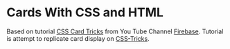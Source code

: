 # Cards With CSS and HTML

Based on tutorial [CSS Card Tricks](https://www.youtube.com/watch?v=29deL9MFfWc) from You Tube Channel [Firebase](https://www.youtube.com/channel/UCsBjURrPoezykLs9EqgamOA). Tutorial is attempt to replicate card display on [CSS-Tricks](https://css-tricks.com/).
